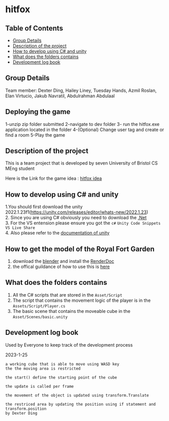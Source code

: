 # hitfox

## Table of Contents 
- [Group Details](#group-details)
- [Description of the project](#description-of-the-project)
- [How to develop using C# and unity](#how-to-develop-using-c-and-unity)
- [What does the folders contains](#what-does-the-folders-contains)
- [Development log book](#development-log-book)

## Group Details
Team member: Dexter Ding, Hailey Liney, Tuesday Hands, Azmil Roslan, Elan Virtucio, Jakub Navratil, Abdulrahman Abdulaal

## Deploying the game
1-unzip zip folder submitted
2-navigate to dev folder 
3- run the hitfox.exe application located in the folder
4-(Optional) Change user tag and create or find a room 
5-Play the game

## Description of the project
This is a team project that is developed by seven University of Bristol CS MEng student  

Here is the Link for the game idea : [hitfox idea](https://docs.google.com/document/d/1GQw3GEfUrCOAK0CKi3Sczs0TBW-TibXbnsBiwvKPHNw/edit?usp=sharing) 



## How to develop using C# and unity 
1.You should first download the unity 2022.1.23f1(https://unity.com/releases/editor/whats-new/2022.1.23)  
2. Since you are using C# obviously you need to download the [.Net](https://dotnet.microsoft.com/en-us/)  
3. For the VS entension please ensure you got the `c#` `Unity Code Snippets` `VS Live Share`  
4. Also please refer to the [documentation of unity](https://docs.unity3d.com/ScriptReference/index.html)    

## How to get the model of the Royal Fort Garden 
1. download the [blender](https://www.blender.org/thanks/) and install the [RenderDoc](https://renderdoc.org/builds)
2. the offical guildance of how to use this is [here](https://github.com/eliemichel/MapsModelsImporter) 


## What does the folders contains
1. All the C# scripts that are stored in the `Asset/Script`  
2. The script that contains the movement logic of the player is in the `Assets/Script/Player.cs`  
3. The basic scene that contains the moveable cube in the `Asset/Scenes/basic.unity`


## Development log book 
Used by Everyone to keep track of the development process

2023-1-25   


    a working cube that is able to move using WASD key 
    the the moving area is restricted       
    
    the start() define the starting point of the cube 
    
    the update is called per frame
    
    the movement of the object is updated using transform.Translate

    the restriced area by updating the position using if statement and transform.position  
    by Dexter Ding
